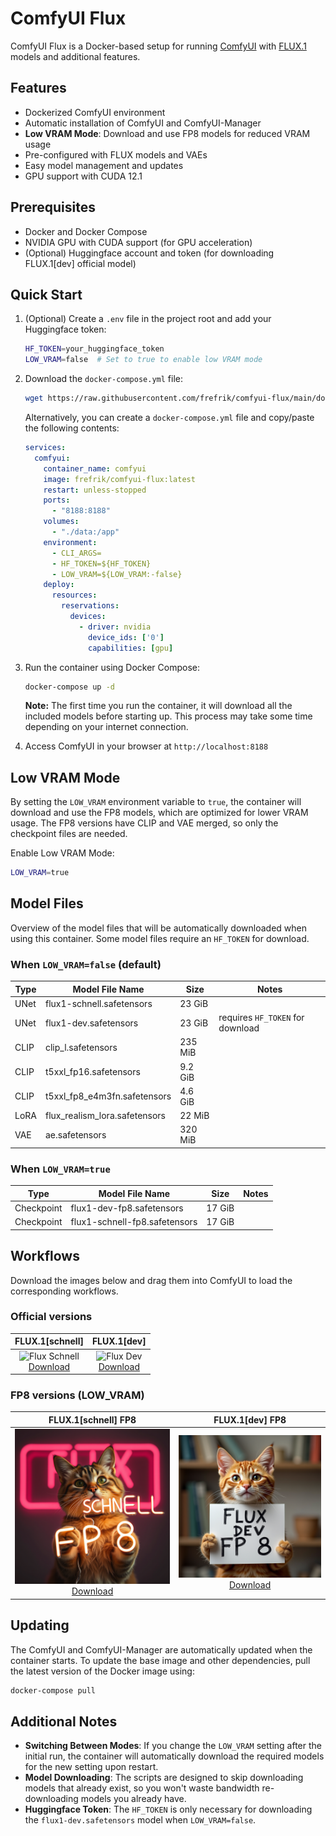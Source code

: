 # ComfyUI Flux

ComfyUI Flux is a Docker-based setup for running [ComfyUI](https://github.com/comfyanonymous/ComfyUI) with [FLUX.1](https://www.basedlabs.ai/tools/flux1) models and additional features.

## Features

- Dockerized ComfyUI environment
- Automatic installation of ComfyUI and ComfyUI-Manager
- **Low VRAM Mode**: Download and use FP8 models for reduced VRAM usage
- Pre-configured with FLUX models and VAEs
- Easy model management and updates
- GPU support with CUDA 12.1

## Prerequisites

- Docker and Docker Compose
- NVIDIA GPU with CUDA support (for GPU acceleration)
- (Optional) Huggingface account and token (for downloading FLUX.1[dev] official model)

## Quick Start

1. (Optional) Create a `.env` file in the project root and add your Huggingface token:

   ```bash
   HF_TOKEN=your_huggingface_token
   LOW_VRAM=false  # Set to true to enable low VRAM mode
   ```

2. Download the `docker-compose.yml` file:

   ```bash
   wget https://raw.githubusercontent.com/frefrik/comfyui-flux/main/docker-compose.yml
   ```

   Alternatively, you can create a `docker-compose.yml` file and copy/paste the following contents:

   ```yaml
   services:
     comfyui:
       container_name: comfyui
       image: frefrik/comfyui-flux:latest
       restart: unless-stopped
       ports:
         - "8188:8188"
       volumes:
         - "./data:/app"
       environment:
         - CLI_ARGS=
         - HF_TOKEN=${HF_TOKEN}
         - LOW_VRAM=${LOW_VRAM:-false}
       deploy:
         resources:
           reservations:
             devices:
               - driver: nvidia
                 device_ids: ['0']
                 capabilities: [gpu]
   ```

3. Run the container using Docker Compose:

   ```bash
   docker-compose up -d
   ```

   **Note:** The first time you run the container, it will download all the included models before starting up. This process may take some time depending on your internet connection.

4. Access ComfyUI in your browser at `http://localhost:8188`

## Low VRAM Mode

By setting the `LOW_VRAM` environment variable to `true`, the container will download and use the FP8 models, which are optimized for lower VRAM usage. The FP8 versions have CLIP and VAE merged, so only the checkpoint files are needed.

Enable Low VRAM Mode:

```bash
LOW_VRAM=true
```

## Model Files

Overview of the model files that will be automatically downloaded when using this container. Some model files require an `HF_TOKEN` for download.

### When `LOW_VRAM=false` (default)

| Type | Model File Name | Size | Notes |
|-------------|-------------------------------|---------|-------------------------------------------------|
| UNet | flux1-schnell.safetensors | 23 GiB | |
| UNet | flux1-dev.safetensors | 23 GiB | requires `HF_TOKEN` for download |
| CLIP | clip_l.safetensors | 235 MiB | |
| CLIP | t5xxl_fp16.safetensors | 9.2 GiB | |
| CLIP | t5xxl_fp8_e4m3fn.safetensors | 4.6 GiB | |
| LoRA | flux_realism_lora.safetensors | 22 MiB | |
| VAE | ae.safetensors | 320 MiB | |

### When `LOW_VRAM=true`

| Type | Model File Name | Size | Notes |
|-------------|-------------------------------|---------|-------------------------------------------------|
| Checkpoint | flux1-dev-fp8.safetensors | 17 GiB | |
| Checkpoint | flux1-schnell-fp8.safetensors | 17 GiB | |

## Workflows

Download the images below and drag them into ComfyUI to load the corresponding workflows.

### Official versions

| FLUX.1[schnell] | FLUX.1[dev] |
|-----------------|-------------|
| <div align="center">![Flux Schnell](./images/flux-schnell.png)<br>[Download](https://raw.githubusercontent.com/frefrik/comfyui-flux/refs/heads/main/images/flux-schnell.png)</div> | <div align="center">![Flux Dev](./images/flux-dev.png)<br>[Download](https://raw.githubusercontent.com/frefrik/comfyui-flux/refs/heads/main/images/flux-dev.png)</div> |

### FP8 versions (LOW_VRAM)

| FLUX.1[schnell] FP8 | FLUX.1[dev] FP8 |
|---------------------|-----------------|
| <div align="center">![Flux Schnell FP8](./images/flux-schnell-fp8.png)<br>[Download](https://raw.githubusercontent.com/frefrik/comfyui-flux/main/images/flux-schnell-fp8.png)</div> | <div align="center">![Flux Dev FP8](./images/flux-dev-fp8.png)<br>[Download](https://raw.githubusercontent.com/frefrik/comfyui-flux/main/images/flux-dev-fp8.png)</div> |

## Updating

The ComfyUI and ComfyUI-Manager are automatically updated when the container starts. To update the base image and other dependencies, pull the latest version of the Docker image using:

```bash
docker-compose pull
```

## Additional Notes

- **Switching Between Modes**: If you change the `LOW_VRAM` setting after the initial run, the container will automatically download the required models for the new setting upon restart.
- **Model Downloading**: The scripts are designed to skip downloading models that already exist, so you won't waste bandwidth re-downloading models you already have.
- **Huggingface Token**: The `HF_TOKEN` is only necessary for downloading the `flux1-dev.safetensors` model when `LOW_VRAM=false`.
